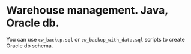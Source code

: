 # Warehouse management. Java, Oracle db.

You can use `cw_backup.sql` or `cw_backup_with_data.sql` scripts to create Oracle db schema.
